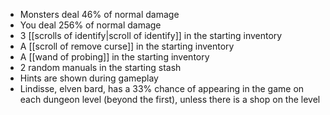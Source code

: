 - Monsters deal 46% of normal damage
- You deal 256% of normal damage
- 3 [[scrolls of identify|scroll of identify]] in the starting inventory
- A [[scroll of remove curse]] in the starting inventory
- A [[wand of probing]] in the starting inventory
- 2 random manuals in the starting stash
- Hints are shown during gameplay
- Lindisse, elven bard, has a 33% chance of appearing in the game on each dungeon level (beyond the first), unless there is a shop on the level